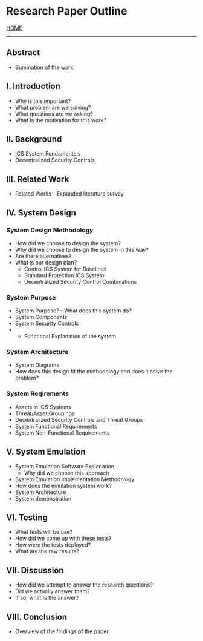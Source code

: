 # Research Paper Outline

[HOME](https://github.com/adamspanier/Distributed-Systems-Security)

<hr>

## Abstract
* Summation of the work

## I. Introduction
* Why is this important?
* What problem are we solving?
* What questions are we asking?
* What is the motivation for this work?

## II. Background
* ICS System Fundamentals
* Decentralized Security Controls

## III. Related Work
* Related Works - Expanded literature survey

## IV. System Design

### System Design Methodology
* How did we choose to design the system?
* Why did we choose to design the system in this way?
* Are there alternatives?
* What is our design plan?
    * Control ICS System for Baselines
    * Standard Protection ICS System
    * Decentralized Security Control Combinations

### System Purpose
* System Purpose? - What does this system do?
* System Components
* System Security Controls
* * Functional Explanation of the system
    
### System Architecture
* System Diagrams
* How does this design fit the methodology and does it solve the problem?

### System Reqirements
* Assets in ICS Systems
* Threat/Asset Groupings
* Decentralized Security Controls and Threat Groups
* System Functional Requirements
* System Non-Functional Requirements
  
## V. System Emulation
* System Emulation Software Explanation
    * Why did we choose this approach
* System Emulation Implementation Methodology
* How does the emulation system work?
* System Architecture
* System demonstration

## VI. Testing
* What tests will be use?
* How did we come up with these tests?
* How were the tests deployed?
* What are the raw results?
  
## VII. Discussion
* How did we attempt to answer the research questions?
* Did we actually answer them?
* If so, what is the answer?
  
## VIII. Conclusion
* Overview of the findings of the paper
